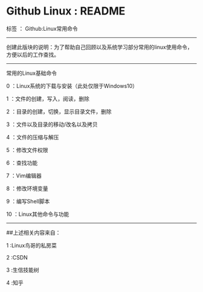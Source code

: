 # Github Linux : README

标签 ： Github:Linux常用命令

---

创建此版块的说明：为了帮助自己回顾以及系统学习部分常用的linux使用命令，方便以后的工作查找。

---

常用的Linux基础命令

0   ：Linux系统的下载与安装（此处仅限于Windows10）

1   ：文件的创建，写入，阅读，删除

2   ：目录的创建，切换，显示目录文件，删除

3   ：文件以及目录的移动/改名以及拷贝

4   ：文件的压缩与解压

5   ：修改文件权限

6   ：查找功能

7   ：Vim编辑器

8   ：修改环境变量

9   ：编写Shell脚本

10  ：Linux其他命令与功能

---

##上述相关内容来自：
 
1 :Linux鸟哥的私房菜

2 :CSDN

3 :生信技能树

4 :知乎
